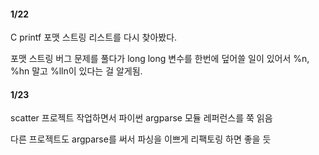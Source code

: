 #### 1/22

C printf 포맷 스트링 리스트를 다시 찾아봤다.

포맷 스트링 버그 문제를 풀다가 long long 변수를 한번에 덮어쓸 일이 있어서 %n, %hn 말고 %lln이 있다는 걸 알게됨.

#### 1/23

scatter 프로젝트 작업하면서 파이썬 argparse 모듈 레퍼런스를 쭉 읽음

다른 프로젝트도 argparse를 써서 파싱을 이쁘게 리팩토링 하면 좋을 듯
